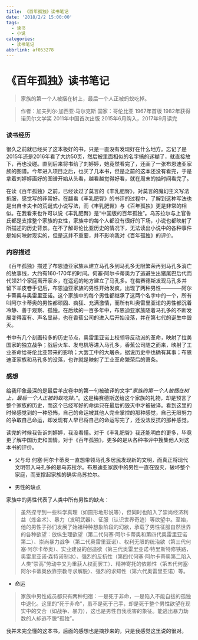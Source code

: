 ```yaml
---
title: 《百年孤独》读书笔记
date: '2018/2/2 15:00:00'
tags:
  - 读书
  - 小说
categories:
  - 读书笔记
abbrlink: af053278
---
```

# 《百年孤独》读书笔记

>家族的第一个人被捆在树上，最后一个人正被蚂蚁吃掉。

> 作者：加夫列尔·加西亚·马尔克斯
国家：哥伦比亚
1967年首版
1982年获得诺贝尔文学奖
2011年中国首次出版
2015年6月购入，2017年9月读完

### 读书经历

很久之前就已经买了这本极好的书，只是一直没有发现好在什么地方。忘记了是2015年还是2016年看了大约50页，然后被里面相似的名字搞的迷糊了，就直接放下，再也没碰。直到后来将书给了刘婷婷，她竟然看完了，还画了一张布恩迪亚家族的图谱。今年进入项目之后，也买了几本书，但是之前的这本还没有看完，于是拿着刘婷婷画好的图谱开始从头看，越看越觉得好看，就在周末的抽时间看完了。

在读《百年孤独》之前，已经读过了莫言的《丰乳肥臀》，对莫言的魔幻主义写法折服，感觉写的非常好。在翻看《丰乳肥臀》的书评的过程中，了解到这种写法也是出自卡夫卡的荒诞式小说写法，而《丰乳肥臀》与《百年孤独》更是非常的相似。在我看来也许可以说《丰乳肥臀》是“中国版的百年孤独”。乌苏拉尔与上官鲁氏都是支撑整个家族的女性，家族中的每个人都没有很好的下场，小说也都映射了所描述的历史背景。在不了解哥伦比亚历史的情况下，无法读出小说中的各种事件是如何映射现实的，但是这并不重要，并不影响我对《百年孤独》的评价。

### 内容描述

《百年孤独》描述了布恩迪亚家族从建立马孔多到马孔多无限繁荣再到马孔多消亡的故事线，大约有160-170年的时间。何塞·阿尔卡蒂奥为了逃避生出猪尾巴后代而代领21个家庭离开家乡，在遥远的地方建立了马孔多。在梅赛德斯发现马孔多并留下羊皮卷手记后，布恩迪亚家族的男性开始发疯，出现了两种男性————阿尔卡蒂奥与奥雷里亚诺。这个家族中的每个男性都继承了这两个名字中的一个，所有叫阿尔卡蒂奥的男性都顽固、疯狂、充满激情，而所有叫奥雷里亚诺的男性都沉着冷静、善于观察、孤独。在后续的一百多年中，布恩迪亚家族随着马孔多的不断发展变得富有、声名显赫，也在香蕉公司的进入后开始没落，并在第七代的诞生中毁灭。

书中有几个刻画较多的历史节点，奥雷里亚诺上校领导反动派的革命，映射了拉美国家的独立战争；战后火车、发电机等进入马孔多，香蕉公司随之而来，映射了工业革命给哥伦比亚带来的影响；大罢工中的大屠杀，据说历史中也确有其事；布恩迪亚家族和马孔多的没落，也许就是映射了工业革命繁荣后的萧条。


### 感想

给我印象最深的是最后羊皮卷中的第一句被破译的文字“_家族的第一个人被捆在树上，最后一个人正被蚂蚁吃掉。_”。这是梅赛德斯送给这个家族的礼物，却是预言了整个家族的历史，而这个已经写好的命运只在最后的毁灭中才被破译。看到这里的时候感觉到的一种恐怖，自己的命运被其他人完全掌控的那种感觉，自己无限努力的争取自己命运，却发现有人早已将自己的命运写完了，还没法反抗的那种感觉。

读完的时候我告诉刘婷婷，我没看懂。对于《丰乳肥臀》我还能明白的更多，毕竟更了解中国历史和国情。对于《百年孤独》，更多的是从各种书评中搜集他人对这本书的评价。

* 父与母
何塞·阿尔卡蒂奥一直想带领马孔多居民发现新的文明，而真正将现代文明带入马孔多的是乌苏拉尔。布恩迪亚家族中的男性一直在毁灭，破坏整个家庭，而支撑起家族的确实乌苏拉尔。

* 男性的缺点

家族中的男性代表了人类中所有男性的缺点：

>虽然探寻到一些科学真理（如圆形地形说等），但同时也陷入了崇尚经济利益（炼金术）、暴力（发明武器）、征服（认识世界奇迹）等欲望中。至始，他的男性子孙们发展了始祖种种想象阶段的幻欲，承载了男性征服自然世界的各种欲望：放纵生理欲望（第二代何塞·阿尔卡蒂奥和第四代奥雷里亚诺第二）、崇尚暴力战争（第二代奥雷里亚诺）、权利无限的统治欲（第三代何塞·阿尔卡蒂奥）、实业建设的创造欲（第三代奥雷里亚诺·特里斯特修铁路，奥雷里亚诺·森特诺制冰）、强烈的反抗性（第四代何塞·阿尔卡蒂奥第二陷入人类“崇高”劳动中又为重获人权而罢工）、精神寄托的依赖性（第五代何塞·阿尔卡蒂奥依靠宗教寻求解脱）、强烈的求知性（第六代奥雷里亚诺）等。

* 命运

>家族中男性成员都只有两种归宿：一是死于非命，一是陷入不能自拔的孤独中退化。这里的“死于非命”，虽不是死于己手，却是死于整个男性欲望在现实中的交合（如战争、暴力），这也是男性自我戕害的象征。能逃出暴力劫数的人却逃不脱“孤独”。


我并未完全懂的这本书，后面的感想也是摘抄来的，只是我感觉这里说的很对。